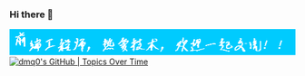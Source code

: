 ### Hi there 👋

<!--
**dmq0/dmq0** is a ✨ _special_ ✨ repository because its `README.md` (this file) appears on your GitHub profile.

Here are some ideas to get you started:

- 🔭 I’m currently working on ...
- 🌱 I’m currently learning ...
- 👯 I’m looking to collaborate on ...
- 🤔 I’m looking for help with ...
- 💬 Ask me about ...
- 📫 How to reach me: ...
- 😄 Pronouns: ...
- ⚡ Fun fact: ...
-->
![介绍](intro.gif)
[![dmq0's GitHub | Topics Over Time](https://stats.quine.sh/dmq0/topics-over-time?theme=dark)](https://quine.sh?utm_source=widgets&utm_campaign=dmq0)